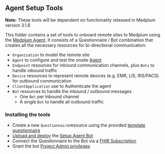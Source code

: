 ## Agent Setup Tools

**Note:** These tools will be dependent on functionality released in Medplum version 3.1.6

This folder contains a set of tools to onboard remote sites to Medplum using the [Medplum Agent](https://www.medplum.com/docs/agent). It consists of a Questionnaire / Bot combination that creates all the necessary resources for bi-directional communication:

- `Organization` to model the remote site
- `Agent` to configure and test the onsite [Agent](https://www.medplum.com/docs/agent)
- `Endpoint` resources for inbound communication channels, plus `Bots` to handle inbound traffic
- `Device` resources to represent remote devices (e.g. EMR, LIS, RIS/PACS) for outbound communication
- `ClientApplication` use to Authenticate the agent
- `Bot` resources to handle the inbound / outbound messages
  - One `Bot` per inbound channel
  - A single `Bot` to handle all outbound traffic


### Installing the tools
- Create a new `Questionnaire`resource using the provided [template questionnaire](./setup-medplum-agent.questionnaire.json)
- [Upload and deploy](https://www.medplum.com/docs/bots/bots-in-production) the [Setup Agent Bot](./setup-medplum-agent.ts)
- Connect the Questionnaire to the Bot via a [FHIR Subscription](https://www.medplum.com/docs/bots/bot-for-questionnaire-response)
- Grant the bot [Project Admin privileges](https://www.medplum.com/docs/auth/user-management-guide#promote-existing-user-to-admin)

